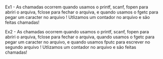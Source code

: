Ex1 - As chamadas ocorrem quando usamos o printf, scanf, fopen para abriri o arquiva, fclose para fechar o arquiva, e quando usamos o fgetc para pegar um caracter no arquivo !
Utlizamos um contador no arquivo e são feitas  chamadas!

Ex2 - As chamadas ocorrem quando usamos o printf, scanf, fopen para abriri o arquiva, fclose para fechar o arquiva, quando usamos o fgetc para pegar um caracter no arquivo, e  quando usamos fputc para escrever no segundo arquivo !
Utlizamos um contador no arquivo e são feitas  chamadas!
